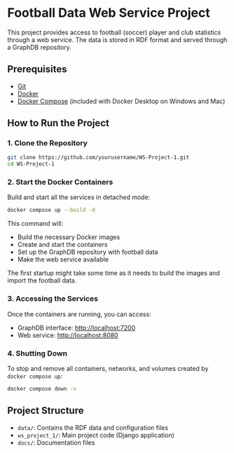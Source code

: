 # Football Data Web Service Project

This project provides access to football (soccer) player and club statistics through a web service. The data is stored in RDF format and served through a GraphDB repository.

## Prerequisites

- [Git](https://git-scm.com/downloads)
- [Docker](https://www.docker.com/get-started)
- [Docker Compose](https://docs.docker.com/compose/install/) (included with Docker Desktop on Windows and Mac)

## How to Run the Project

### 1. Clone the Repository

```bash
git clone https://github.com/yourusername/WS-Project-1.git
cd WS-Project-1
```

### 2. Start the Docker Containers

Build and start all the services in detached mode:

```bash
docker compose up --build -d
```

This command will:
- Build the necessary Docker images
- Create and start the containers
- Set up the GraphDB repository with football data
- Make the web service available

The first startup might take some time as it needs to build the images and import the football data.

### 3. Accessing the Services

Once the containers are running, you can access:

- GraphDB interface: [http://localhost:7200](http://localhost:7200)
- Web service: [http://localhost:8080](http://localhost:8080)

### 4. Shutting Down

To stop and remove all containers, networks, and volumes created by `docker compose up`:

```bash
docker compose down -v
```

## Project Structure

- `data/`: Contains the RDF data and configuration files
- `ws_project_1/`: Main project code (Django application)
- `docs/`: Documentation files
